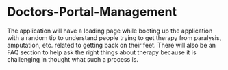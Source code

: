 # Doctors-Portal-Management
The application will have a loading page while booting up the application with a random tip to understand people trying to get therapy from paralysis, amputation, etc. related to getting back on their feet. There will also be an FAQ section to help ask the right things about therapy because it is challenging in thought what such a process is.
